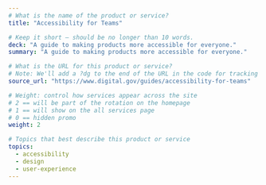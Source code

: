```yaml
---
# What is the name of the product or service?
title: "Accessibility for Teams"

# Keep it short — should be no longer than 10 words.
deck: "A guide to making products more accessible for everyone."
summary: "A guide to making products more accessible for everyone."

# What is the URL for this product or service?
# Note: We'll add a ?dg to the end of the URL in the code for tracking purposes
source_url: "https://www.digital.gov/guides/accessibility-for-teams"

# Weight: control how services appear across the site
# 2 == will be part of the rotation on the homepage
# 1 == will show on the all services page
# 0 == hidden promo
weight: 2

# Topics that best describe this product or service
topics:
  - accessibility
  - design
  - user-experience
---
```

